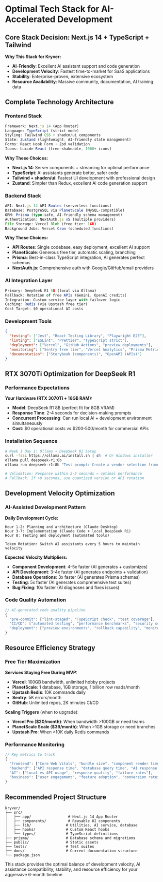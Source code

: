 # Optimal Tech Stack for AI-Accelerated Development

## Core Stack Decision: Next.js 14 + TypeScript + Tailwind
**Why This Stack for Kryver:**
- **AI-Friendly**: Excellent AI assistant support and code generation
- **Development Velocity**: Fastest time-to-market for SaaS applications
- **Stability**: Enterprise-proven, extensive ecosystem
- **Resource Availability**: Massive community, documentation, AI training data

## Complete Technology Architecture

### Frontend Stack
```typescript
Framework: Next.js 14 (App Router)
Language: TypeScript (strict mode)
Styling: Tailwind CSS + shadcn/ui components
State: Zustand (lightweight, AI-friendly state management)
Forms: React Hook Form + Zod validation
Icons: Lucide React (tree-shakeable, 1000+ icons)
```
**Why These Choices:**
- **Next.js 14**: Server components + streaming for optimal performance
- **TypeScript**: AI assistants generate better, safer code
- **Tailwind + shadcn/ui**: Fastest UI development with professional design
- **Zustand**: Simpler than Redux, excellent AI code generation support

### Backend Stack  
```typescript
API: Next.js 14 API Routes (serverless functions)
Database: PostgreSQL via PlanetScale (MySQL-compatible)
ORM: Prisma (type-safe, AI-friendly schema management)
Authentication: NextAuth.js v5 (multiple providers)
File Storage: Vercel Blob (free tier: 1GB)
Background Jobs: Vercel Cron (scheduled functions)
```
**Why These Choices:**
- **API Routes**: Single codebase, easy deployment, excellent AI support
- **PlanetScale**: Generous free tier, automatic scaling, branching
- **Prisma**: Best-in-class TypeScript integration, AI generates perfect schemas
- **NextAuth.js**: Comprehensive auth with Google/GitHub/email providers

### AI Integration Layer
```typescript
Primary: DeepSeek R1 8B (local via Ollama)
Fallback: Rotation of free APIs (Gemini, OpenAI credits)
Integration: Custom service layer with failover logic
Caching: Redis (via Upstash free tier)
Cost Target: $0 operational AI costs
```

### Development Tools
```json
{
  "testing": ["Jest", "React Testing Library", "Playwright E2E"],
  "linting": ["ESLint", "Prettier", "TypeScript strict"],
  "deployment": ["Vercel", "GitHub Actions", "preview deployments"],
  "monitoring": ["Sentry free tier", "Vercel Analytics", "Prisma Metrics"],
  "documentation": ["Storybook (components)", "OpenAPI (APIs)"]
}
```

## RTX 3070Ti Optimization for DeepSeek R1

### Performance Expectations
**Your Hardware (RTX 3070Ti + 16GB RAM):**
- **Model**: DeepSeek R1 8B (perfect fit for 8GB VRAM)
- **Response Time**: 2-4 seconds for decision-making prompts
- **Concurrent Processing**: Can run local AI + development environment simultaneously
- **Cost**: $0 operational costs vs $200-500/month for commercial APIs

### Installation Sequence
```bash
# Week 1 Day 1: Ollama + DeepSeek R1 Setup
curl -fsSL https://ollama.ai/install.sh | sh  # Or Windows installer
ollama pull deepseek-r1:8b
ollama run deepseek-r1:8b "Test prompt: Create a vendor selection framework"

# Validation: Response within 2-5 seconds = optimal performance
# Fallback: If >8 seconds, use quantized version or API rotation
```

## Development Velocity Optimization

### AI-Assisted Development Pattern
**Daily Development Cycle:**
```
Hour 1-2: Planning and architecture (Claude Desktop)
Hour 3-7: Implementation (Claude Code + local DeepSeek R1)
Hour 8: Testing and deployment (automated tools)

Token Rotation: Switch AI assistants every 5 hours to maintain velocity
```

**Expected Velocity Multipliers:**
- **Component Development**: 4-5x faster (AI generates + customizes)
- **API Development**: 3-4x faster (AI generates endpoints + validation)
- **Database Operations**: 3x faster (AI generates Prisma schemas)
- **Testing**: 5x faster (AI generates comprehensive test suites)
- **Bug Fixing**: 10x faster (AI diagnoses and fixes issues)

### Code Quality Automation
```typescript
// AI-generated code quality pipeline
{
  "pre-commit": ["lint-staged", "TypeScript check", "test coverage"],
  "CI/CD": ["automated testing", "performance benchmarks", "security scans"],
  "deployment": ["preview environments", "rollback capability", "monitoring"]
}
```

## Resource Efficiency Strategy

### Free Tier Maximization
**Services Staying Free During MVP:**
- **Vercel**: 100GB bandwidth, unlimited hobby projects
- **PlanetScale**: 1 database, 1GB storage, 1 billion row reads/month
- **Upstash Redis**: 10K commands daily
- **Sentry**: 5K errors/month
- **GitHub**: Unlimited repos, 2K minutes CI/CD

**Scaling Triggers** (when to upgrade):
- **Vercel Pro ($20/month)**: When bandwidth >100GB or need teams
- **PlanetScale Scale ($39/month)**: When >1GB storage or need branches  
- **Upstash Pro**: When >10K daily Redis commands

### Performance Monitoring
```typescript
// Key metrics to track
{
  "frontend": ["Core Web Vitals", "bundle size", "component render time"],
  "backend": ["API response time", "database query time", "AI response time"], 
  "AI": ["local vs API usage", "response quality", "failure rates"],
  "business": ["user engagement", "feature adoption", "conversion rates"]
}
```

## Recommended Project Structure
```
kryver/
├── src/
│   ├── app/                 # Next.js 14 App Router
│   ├── components/          # Reusable UI components  
│   ├── lib/                # Utilities, AI service, database
│   ├── hooks/              # Custom React hooks
│   └── types/              # TypeScript definitions
├── prisma/                 # Database schema and migrations
├── public/                 # Static assets
├── tests/                  # Test suites
├── docs/                   # Current documentation structure
└── package.json
```

This stack provides the optimal balance of development velocity, AI assistance compatibility, stability, and resource efficiency for your aggressive 6-month timeline.
